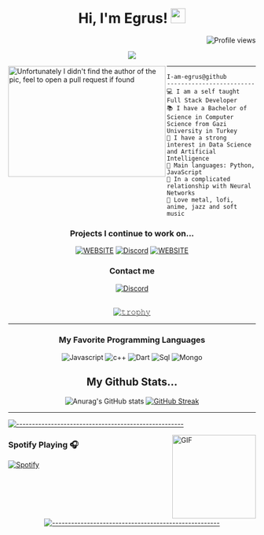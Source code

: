 <h1 align="center">
Hi, I'm Egrus!
  <img src="https://media.giphy.com/media/hvRJCLFzcasrR4ia7z/giphy.gif" width="30"></h1>
 <img src="https://gpvc.arturio.dev/I-am-vishalmaurya" alt="Profile views" align='right'/>
<br/>

<!-- Typing SVG by DenverCoder1 - https://github.com/DenverCoder1/readme-typing-svg -->
<p align="center">
  <a href="https://github.com/DenverCoder1/readme-typing-svg"><img src="https://readme-typing-svg.herokuapp.com?lines=Computer+Science+Student;Full+Stack+Web+Developer;Always%20learning%20new%20things&center=true&width=380&height=45"></a>
</p>

<img align="left" src="https://pbs.twimg.com/media/EtjeYR0XEAQ_dUB?format=png&name=900x900" alt="Unfortunately I didn't find the author of the pic, feel to open a pull request if found" width="320" height="225" />
<hr>

```
I-am-egrus@github
-------------------------
💻 I am a self taught Full Stack Developer
📚 I have a Bachelor of Science in Computer Science from Gazi University in Turkey
📝 I have a strong interest in Data Science and Artificial Intelligence
🌟 Main languages: Python, JavaScript
💖 In a complicated relationship with Neural Networks
🎵 Love metal, lofi, anime, jazz and soft music
```
<div align="center">
<h3>Projects I continue to work on...</h3>

<a href="https://theeaglesclan.online" target="_blank">![WEBSITE](https://img.shields.io/badge/theeaglesclan.online-blue?style=for-the-badge)</a>
<a target="_blank" href="https://discord.com/users/297762444434997249"><img alt="Discord" src="https://img.shields.io/badge/Rust | BetaProject%21-%237289DA.svg?style=for-the-badge&logo=discord&logoColor=white"/></a>
<a href="https://rustopic.com" target="_blank">![WEBSITE](https://img.shields.io/badge/Rustopic.com-blue?style=for-the-badge)</a>
  </div>  

<div align="center">
<h3>Contact me</h3>
  
  <a href="https://discord.com/users/297762444434997249">
<img alt="Discord" src="https://img.shields.io/badge/Discord-Egrus!%230001-7289DA?style=for-the-badge&logo=discord&logoColor=white"></a>  
</div>
  <br/>
  
  
<div align="center">
  
[![𝚝𝚛𝚘𝚙𝚑𝚢](https://github-profile-trophy.vercel.app/?username=Schweinepriester&column=8&margin-w=10&margin-h=0&no-bg=true&no-frame=true&theme=dark_dimmed)](https://github.com/egrus)
</div> 

<hr>


<h3 align="center">My Favorite Programming Languages</h3>
<p align="center">
  <img alt="Javascript" src="https://img.shields.io/badge/-JavaScript-090909?style=for-the-badge&logo=JavaScript&logoColor=E9D54D"></a> 
  <img alt="c++" src="https://img.shields.io/badge/c++-000000.svg?style=for-the-badge&logo=c%2B%2B&logoColor=005494"></a> 
  <img alt="Dart" src="https://img.shields.io/badge/python-000000?style=for-the-badge&logo=python&logoColor=f2c83f"></a>    
  <img alt="Sql" src="https://img.shields.io/badge/c%23-000000.svg?style=for-the-badge&logo=c-sharp&logoColor=239120"></a> 
  <img alt="Mongo" src="https://img.shields.io/badge/.NET-000000?style=for-the-badge&logo=.net&logoColor=c792ea"></a> 
</p>


<div align="center">
<h2 align="center">My Github Stats...</h2>
  
![Anurag's GitHub stats](https://github-readme-stats.vercel.app/api?username=Egrus&show_icons=true&theme=tokyonight)
[![GitHub Streak](http://github-readme-streak-stats.herokuapp.com?user=egrus&theme=tokyonight&mode=daily)](https://git.io/streak-stats)
</div>
<hr>

[![-----------------------------------------------------](
https://raw.githubusercontent.com/andreasbm/readme/master/assets/lines/aqua.png)](https://github.com/BaseMax?tab=repositories)
</div>

<img align="right" alt="GIF" height="170px" src="https://media.giphy.com/media/J5B1Y8QZnzXXbLQIBu/giphy.gif" />

### Spotify Playing 🎧

[![Spotify](https://novatorem.bgstatic.vercel.app/api/spotify)](https://open.spotify.com/user/11153360645)

<div align="center">
  
[![-----------------------------------------------------](
https://raw.githubusercontent.com/andreasbm/readme/master/assets/lines/aqua.png)](https://github.com/BaseMax?tab=repositories)
</div>
